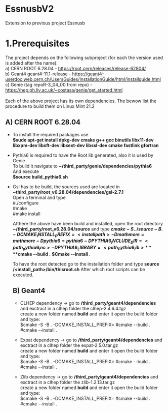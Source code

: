 # EssnusbV2
Extension to previous project Essnusb

# 1.Prerequisites
The project depends on the following subproject (for each the version used is added after the name): <br />
  a) CERN ROOT 6.28.04 - https://root.cern/releases/release-62804/ <br />
  b) Geant4 geant4-11.1-release - https://geant4-userdoc.web.cern.ch/UsersGuides/InstallationGuide/html/installguide.html <br />
  c) Genie  (tag repoR-3_04_00 from repo) - https://hep.ph.liv.ac.uk/~costasa/genie/get_started.html <br />
<br />
Each of the above project has its own dependencies. The bewow list the procedure to build them on Linux Mint 21.2 <br />

## A) CERN ROOT 6.28.04 
 - To install the required packages use <br />
      **$sudo apt-get install dpkg-dev cmake g++ gcc binutils libx11-dev libxpm-dev libxft-dev libxext-dev libssl-dev cmake fastlink gfortran** <br />

- Pythia6 is required to have the Root lib generated, also it is used by Genie <br />
          To build it navigate to **~/third_party/genie/dependencies/pythia6** <br />
          And execute  <br />
             **$source build_pythia6.sh** <br />

- Gsl has to be build, the sources used are located in **~third_party/root_v6.28.04/dependencies/gsl-2.7.1**<br />
          Open a terminal and type <br />
              #./configure <br />
              #make <br />
              #make install <br />

  Afthere the above have been build and installed, open the root directory **~/third_party/root_v6.28.04/source** and type
  **$cmake -S ../source -B . -DCMAKE_INSTALL_PREFIX=<install path> -Dmathmore=mathmore -Dpythia6=pythia6 -DPYTHIA6_INCLUDE_DIR=<path_pythia6_inc> -DPYTHIA6_LIBRARY= <path_Pythia6_lib>**
  **$cmake --build .**
  **$Cmake --install .**

  To have the root detected go to the installation folder and type
  **source /<install_path>/bin/thisroot.sh**
  After which root scripts can be executed.

  ## B) Geant4
  - CLHEP dependency -> go to **/third_party/geant4/dependencies** and exctract in a clhep folder the clhep-2.4.6.4.tgz  <br />
    create a new folder named **build** and enter it
    open the build folder and type:  <br />
    $cmake -S <extracted CLHEP folder> -B . -DCMAKE_INSTALL_PREFIX=<install path>
    #cmake --build .
    #cmake --install .

  - Expat dependency -> go to **/third_party/geant4/dependencies** and exctract in a clhep folder the expat-2.5.0.tar.gz  <br />
    create a new folder named **build** and enter it
    open the build folder and type:  <br />
    $cmake -S <extracted Expat folder> -B . -DCMAKE_INSTALL_PREFIX=<install path>
    #cmake --build .
    #cmake --install .

  - Zlib dependency -> go to **/third_party/geant4/dependencies** and exctract in a clhep folder the zlib-1.2.13.tar.gz  <br />
    create a new folder named **build** and enter it
    open the build folder and type:  <br />
    $cmake -S <extracted Zlib folder> -B . -DCMAKE_INSTALL_PREFIX=<install path>
    #cmake --build .
    #cmake --install .
  


    
